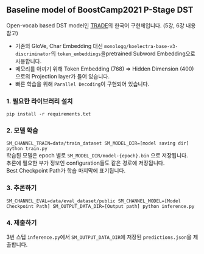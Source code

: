 ## Baseline model of BoostCamp2021 P-Stage DST


Open-vocab based DST model인 [TRADE](https://arxiv.org/abs/1905.08743)의 한국어 구현체입니다. (5강, 6강 내용 참고) <br>

- 기존의 GloVe, Char Embedding 대신 `monologg/koelectra-base-v3-discriminator`의 `token_embeddings`을pretrained Subword Embedding으로 사용합니다.
- 메모리를 아끼기 위해 Token Embedding (768) => Hidden Dimension (400)으로의 Projection layer가 들어 있습니다.
- 빠른 학습을 위해 `Parallel Decoding`이 구현되어 있습니다.


### 1. 필요한 라이브러리 설치

`pip install -r requirements.txt`

### 2. 모델 학습

`SM_CHANNEL_TRAIN=data/train_dataset SM_MODEL_DIR=[model saving dir] python train.py` <br>
학습된 모델은 epoch 별로 `SM_MODEL_DIR/model-{epoch}.bin` 으로 저장됩니다.<br>
추론에 필요한 부가 정보인 configuration들도 같은 경로에 저장됩니다.<br>
Best Checkpoint Path가 학습 마지막에 표기됩니다.<br>

### 3. 추론하기

`SM_CHANNEL_EVAL=data/eval_dataset/public SM_CHANNEL_MODEL=[Model Checkpoint Path] SM_OUTPUT_DATA_DIR=[Output path] python inference.py`

### 4. 제출하기

3번 스텝 `inference.py`에서 `SM_OUTPUT_DATA_DIR`에 저장된 `predictions.json`을 제출합니다.
